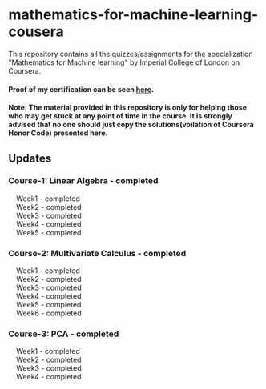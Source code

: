 # mathematics-for-machine-learning-cousera
This repository contains all the quizzes/assignments for the specialization "Mathematics for Machine learning" by Imperial College of London on Coursera.</br>
#### Proof of my certification can be seen [here](https://www.coursera.org/account/accomplishments/specialization/FVAD2TN7FN82).</br> 
#### Note: The material provided in this repository is only for helping those who may get stuck at any point of time in the course. It is strongly advised that no one should just copy the solutions(voilation of Coursera Honor Code) presented here.
## Updates
### Course-1: Linear Algebra - completed</br>
&nbsp;&nbsp;&nbsp;&nbsp;Week1 - completed</br>
&nbsp;&nbsp;&nbsp;&nbsp;Week2 - completed</br>
&nbsp;&nbsp;&nbsp;&nbsp;Week3 - completed</br>
&nbsp;&nbsp;&nbsp;&nbsp;Week4 - completed</br>
&nbsp;&nbsp;&nbsp;&nbsp;Week5 - completed</br>
### Course-2: Multivariate Calculus - completed</br>
&nbsp;&nbsp;&nbsp;&nbsp;Week1 - completed</br>
&nbsp;&nbsp;&nbsp;&nbsp;Week2 - completed</br>
&nbsp;&nbsp;&nbsp;&nbsp;Week3 - completed</br>
&nbsp;&nbsp;&nbsp;&nbsp;Week4 - completed</br>
&nbsp;&nbsp;&nbsp;&nbsp;Week5 - completed</br>
&nbsp;&nbsp;&nbsp;&nbsp;Week6 - completed</br>
### Course-3: PCA - completed</br>
&nbsp;&nbsp;&nbsp;&nbsp;Week1 - completed</br>
&nbsp;&nbsp;&nbsp;&nbsp;Week2 - completed</br>
&nbsp;&nbsp;&nbsp;&nbsp;Week3 - completed</br>
&nbsp;&nbsp;&nbsp;&nbsp;Week4 - completed</br>
